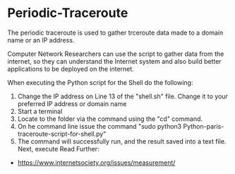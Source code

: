 # Periodic-Traceroute

The periodic traceroute is used to gather trceroute data made to a domain name or an IP address.

Computer Network Researchers can use the script to gather data from the internet, so they can understand the Internet system and also build better applications to be deployed on the internet.

When executing the Python script for the Shell do the following:
1) Change the IP address on Line 13 of the "shell.sh" file. Change it to your preferred IP address or domain name
2) Start a terminal
3) Locate to the folder via the command using the "cd" command.
4) On he command line issue the command "sudo python3 Python-paris-traceroute-script-for-shell.py"
5) The command will successfully run, and the result saved into a text file.
Next, execute 
Read Further:
- https://www.internetsociety.org/issues/measurement/
